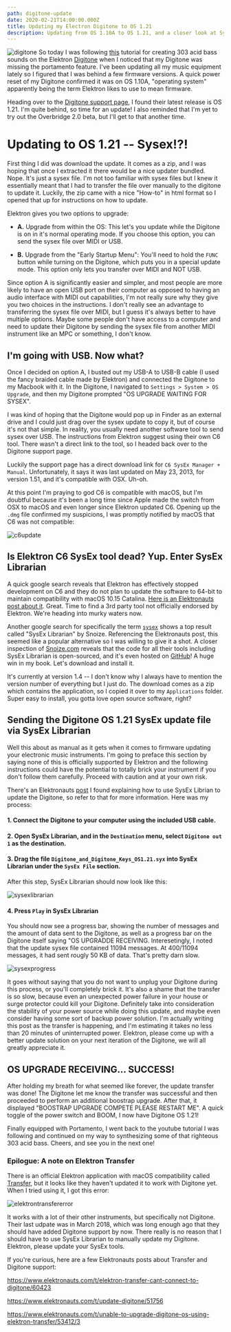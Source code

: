 ```yaml
---
path: digitone-update
date: 2020-02-21T14:00:00.000Z
title: Updating my Electron Digitone to OS 1.21
description: Updating from OS 1.10A to OS 1.21, and a closer look at SysEx tools in the era of macOS
---
```

![digitone](https://media.sweetwater.com/api/i/q-82__ha-881632ee9fc14431__hmac-2d2a94fa1a40e745f631db12455dad50be90f42e/images/items/750/DigiTone-large.jpg)
So today I was following [this](https://www.youtube.com/watch?v=j7Y0DBsFtm4) tutorial for creating 303 acid bass sounds on the Elektron [Digitone](https://www.elektron.se/products/digitone/) when I noticed that my Digitone was missing the portamento feature. I've been updating all my music equipment lately so I figured that I was behind a few firmware versions. A quick power reset of my Digitone confirmed it was on OS 1.10A, "operating system" apparently being the term Elektron likes to use to mean firmware.

Heading over to the [Digitone support page](https://www.elektron.se/support/?connection=digitone#resources), I found their latest release is OS 1.21. I'm quite behind, so time for an update! I also reminded that I'm yet to try out the Overbridge 2.0 beta, but I'll get to that another time.

# Updating to OS 1.21 -- Sysex!?!
First thing I did was download the update. It comes as a zip, and I was hoping that once I extracted it there would be a nice updater bundled. Nope. It's just a sysex file. I'm not too familiar with sysex files but I knew it essentially meant that I had to transfer the file over manually to the digitone to update it. Luckily, the zip came with a nice "How-to" in html format so I opened that up for instructions on how to update.

Elektron gives you two options to upgrade:

- **A.** Upgrade from within the OS: This let's you update while the Digitone is on in it's normal operating mode. If you choose this option, you can send the sysex file over MIDI or USB.

- **B.** Upgrade from the "Early Startup Menu": You'll need to hold the `FUNC` button while turning on the Digitone, which puts you in a special update mode. This option only lets you transfer over MIDI and NOT USB.

Since option A is significantly easier and simpler, and most people are more likely to have an open USB port on their computer as opposed to having an audio interface with MIDI out capabilities, I'm not really sure why they give you two choices in the instructions. I don't really see an advantage to transferring the sysex file over MIDI, but I guess it's always better to have multiple options. Maybe some people don't have access to a computer and need to update their Digitone by sending the sysex file from another MIDI instrument like an MPC or something, I don't know.

## I'm going with USB. Now what?
Once I decided on option A, I busted out my USB-A to USB-B cable (I used the fancy braided cable made by Elektron) and connected the Digitone to my Macbook with it. In the Digitone, I navigated to `Settings > System > OS Upgrade`, and then my Digitone prompted "OS UPGRADE WAITING FOR SYSEX".

I was kind of hoping that the Digitone would pop up in Finder as an external drive and I could just drag over the sysex update to copy it, but of course it's not that simple. In reality, you usually need another software tool to send sysex over USB. The instructions from Elektron suggest using their own C6 tool. There wasn't a direct link to the tool, so I headed back over to the Digitone support page.

Luckily the support page has a direct download link for `C6 SysEx Manager + Manual`. Unfortunately, it says it was last updated on May 23, 2013, for version 1.51, and it's compatible with OSX. Uh-oh. 

At this point I'm praying to god C6 is compatible with macOS, but I'm doubtful because it's been a long time since Apple made the switch from OSX to macOS and even longer since Elektron updated C6. Opening up the `.dmg` file confirmed my suspicions, I was promptly notified by macOS that C6 was not compatible:

![c6update](/assets/c6update.png)

## Is Elektron C6 SysEx tool dead? Yup. Enter SysEx Librarian

A quick google search reveals that Elektron has effectively stopped development on C6 and they do not plan to update the software to 64-bit to maintain compatibility with macOS 10.15 Catalina. [Here is an Elektronauts post about it](https://www.elektronauts.com/t/c6-sysex-manager-not-getting-catalina-64-bit-update/106193). Great. Time to find a 3rd party tool not officially endorsed by Elektron. We're heading into murky waters now.

Another google search for specifically the term [`sysex`](https://www.google.com/search?q=sysex) shows a top result called "SysEx Librarian" by Snoize. Referencing the Elektronauts post, this seemed like a popular alternative so I was willing to give it a shot. A closer inspection of [Snoize.com](https://www.snoize.com/) reveals that the code for all their tools including SysEx Librarian is open-sourced, and it's even hosted on [GitHub](https://github.com/krevis/MIDIApps)! A huge win in my book. Let's download and install it.

It's currently at version 1.4 -- I don't know why I always have to mention the version number of everything but I just do. The download comes as a zip which contains the application, so I copied it over to my `Applications` folder. Super easy to install, you gotta love open source software, right?

## Sending the Digitone OS 1.21 SysEx update file via SysEx Librarian
Well this about as manual as it gets when it comes to firmware updating your electronic music instruments. I'm going to preface this section by saying none of this is officially supported by Elektron and the following instructions could have the potential to totally brick your instrument if you don't follow them carefully. Proceed with caution and at your own risk.

There's an Elektronauts [post](https://www.elektronauts.com/t/how-do-i-update-digitone-os-on-a-mac-using-sysex-librarian-step-by-step-needed/107847/2) I found explaining how to use SysEx Librian to update the Digitone, so refer to that for more information. Here was my process:

#### 1. Connect the Digitone to your computer using the included USB cable.

#### 2. Open SysEx Librarian, and in the `Destination` menu, select `Digitone out 1` as the destination.

#### 3. Drag the file `Digitone_and_Digitone_Keys_OS1.21.syx` into SysEx Librarian under the `SysEx File` section. 

After this step, SysEx Librarian should now look like this:

![sysexlibrarian](/assets/sysexlibrarian.png)

#### 4. Press `Play` in SysEx Librarian

You should now see a progress bar, showing the number of messages and the amount of data sent to the Digitone, as well as a progress bar on the Digitone itself saying "OS UPGRADDE RECEIVING. Interesetingly, I noted that the update sysex file contained 11094 messages. At 400/11094 messages, it had sent rougly 50 KB of data. That's pretty darn slow. 

![sysexprogress](/assets/sysexprogress.png)

It goes without saying that you do not want to unplug your Digitone during this process, or you'll completely brick it. It's also a shame that the transfer is so slow, because even an unexpected power failure in your house or surge protector could kill your Digitone. Definitely take into consideration the stability of your power source while doing this update, and maybe even consider having some sort of backup power solution. I'm actually writing this post as the transfer is happening, and I'm estimating it takes no less than 20 minutes of uninterrupted power. Elektron, please come up with a better update solution on your next iteration of the Digitone, we will all greatly appreciate it.

## OS UPGRADE RECEIVING... SUCCESS!
After holding my breath for what seemed like forever, the update transfer was done! The Digitone let me know the transfer was successful and then proceeded to perform an additional boostrap upgrade. After that, it displayed "BOOSTRAP UPGRADE COMPETE PLEASE RESTART ME". A quick toggle of the power switch and BOOM, I now have Digitone OS 1.21! 

Finally equipped with Portamento, I went back to the youtube tutorial I was following and continued on my way to synthesizing some of that righteous 303 acid bass. Cheers, and see you in the next one!

### Epilogue: A note on Elektron Transfer
There is an official Elektron application with macOS compatibility called [Transfer](https://www.elektron.se/support/?connection=transfer#resources), but it looks like they haven't updated it to work with Digitone yet. When I tried using it, I got this error:

![elektrontransfererror](/assets/elektrontransfererror.png)

It works with a lot of their other instruments, but specifically not Digitone. Their last udpate was in March 2018, which was long enough ago that they should have added Digitone support by now. There really is no reason that I should have to use SysEx Librarian to manually update my Digitone. Elektron, please update your SysEx tools.

If you're curious, here are a few Elektronauts posts about Transfer and Digitone support:

https://www.elektronauts.com/t/elektron-transfer-cant-connect-to-digitone/60423

https://www.elektronauts.com/t/update-digitone/51756

https://www.elektronauts.com/t/unable-to-upgrade-digitone-os-using-elektron-transfer/53412/3